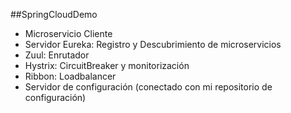 ##SpringCloudDemo
+ Microservicio Cliente 
+ Servidor Eureka: Registro y Descubrimiento de microservicios 
+ Zuul: Enrutador 
+ Hystrix: CircuitBreaker y monitorización 
+ Ribbon: Loadbalancer 
+ Servidor de configuración (conectado con mi repositorio de configuración)
